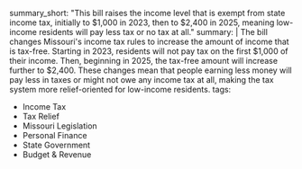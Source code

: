 summary_short: "This bill raises the income level that is exempt from state income tax, initially to $1,000 in 2023, then to $2,400 in 2025, meaning low-income residents will pay less tax or no tax at all."
summary: |
  The bill changes Missouri's income tax rules to increase the amount of income that is tax-free. Starting in 2023, residents will not pay tax on the first $1,000 of their income. Then, beginning in 2025, the tax-free amount will increase further to $2,400. These changes mean that people earning less money will pay less in taxes or might not owe any income tax at all, making the tax system more relief-oriented for low-income residents.
tags:
  - Income Tax
  - Tax Relief
  - Missouri Legislation
  - Personal Finance
  - State Government
  - Budget & Revenue
